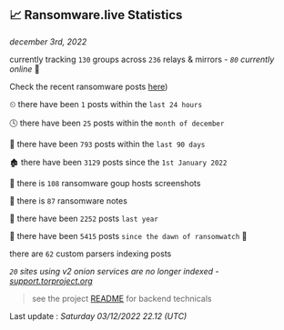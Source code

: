 
## 📈 Ransomware.live Statistics
_december 3rd, 2022_

currently tracking `130` groups across `236` relays & mirrors - _`80` currently online_ 📡

Check the recent ransomware posts [here](recentposts.md))


⏲ there have been `1` posts within the `last 24 hours`

🕓 there have been `25` posts within the `month of december`

📅 there have been `793` posts within the `last 90 days`

🏚 there have been `3129` posts since the `1st January 2022`

📸 there is `108` ransomware goup hosts screenshots

📝 there is `87` ransomware notes

🚀 there have been `2252` posts `last year`

🦕 there have been `5415` posts `since the dawn of ransomwatch` 🐣

there are `62` custom parsers indexing posts

_`20` sites using v2 onion services are no longer indexed - [support.torproject.org](https://support.torproject.org/onionservices/v2-deprecation/)_

> see the project [README](https://github.com/jmousqueton/ransomwatch#readme) for backend technicals



Last update : _Saturday 03/12/2022 22.12 (UTC)_

